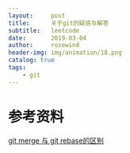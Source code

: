 ```yaml
---
layout:     post
title:      关于git的疑惑与解答
subtitle:   leetcode
date:       2019-03-04
author:     rosewind
header-img: img/animation/18.png
catalog: true
tags:
    - git
---
```


# 参考资料

[git merge 与 git rebase的区别](https://blog.csdn.net/liuxiaoheng1992/article/details/79108233)